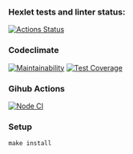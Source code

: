 ### Hexlet tests and linter status:
[![Actions Status](https://github.com/UotanKlein/frontend-project-11/actions/workflows/hexlet-check.yml/badge.svg)](https://github.com/UotanKlein/frontend-project-11/actions)

### Codeclimate
[![Maintainability](https://api.codeclimate.com/v1/badges/3f5920af948d6785101d/maintainability)](https://codeclimate.com/github/UotanKlein/frontend-project-11/maintainability)
[![Test Coverage](https://api.codeclimate.com/v1/badges/3f5920af948d6785101d/test_coverage)](https://codeclimate.com/github/UotanKlein/frontend-project-11/test_coverage)

### Gihub Actions
[![Node CI](https://github.com/UotanKlein/frontend-project-11/actions/workflows/ci.yml/badge.svg)](https://github.com/UotanKlein/frontend-project-11/actions/workflows/ci.yml)

### Setup
```make install```